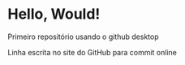 # Hello, Would!
 Primeiro repositório usando o github desktop

 Linha escrita no site do GitHub para commit online
